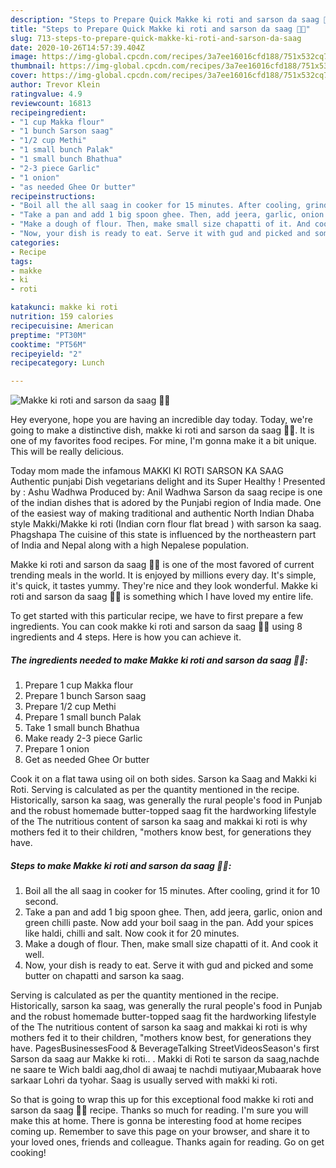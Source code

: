 ```yaml
---
description: "Steps to Prepare Quick Makke ki roti and sarson da saag 🥗🥗"
title: "Steps to Prepare Quick Makke ki roti and sarson da saag 🥗🥗"
slug: 713-steps-to-prepare-quick-makke-ki-roti-and-sarson-da-saag
date: 2020-10-26T14:57:39.404Z
image: https://img-global.cpcdn.com/recipes/3a7ee16016cfd188/751x532cq70/makke-ki-roti-and-sarson-da-saag-🥗🥗-recipe-main-photo.jpg
thumbnail: https://img-global.cpcdn.com/recipes/3a7ee16016cfd188/751x532cq70/makke-ki-roti-and-sarson-da-saag-🥗🥗-recipe-main-photo.jpg
cover: https://img-global.cpcdn.com/recipes/3a7ee16016cfd188/751x532cq70/makke-ki-roti-and-sarson-da-saag-🥗🥗-recipe-main-photo.jpg
author: Trevor Klein
ratingvalue: 4.9
reviewcount: 16813
recipeingredient:
- "1 cup Makka flour"
- "1 bunch Sarson saag"
- "1/2 cup Methi"
- "1 small bunch Palak"
- "1 small bunch Bhathua"
- "2-3 piece Garlic"
- "1 onion"
- "as needed Ghee Or butter"
recipeinstructions:
- "Boil all the all saag in cooker for 15 minutes. After cooling, grind it for 10 second."
- "Take a pan and add 1 big spoon ghee. Then, add jeera, garlic, onion and green chilli paste. Now add your boil saag in the pan. Add your spices like haldi, chilli and salt. Now cook it for 20 minutes."
- "Make a dough of flour. Then, make small size chapatti of it. And cook it well."
- "Now, your dish is ready to eat. Serve it with gud and picked and some butter on chapatti and sarson ka saag."
categories:
- Recipe
tags:
- makke
- ki
- roti

katakunci: makke ki roti 
nutrition: 159 calories
recipecuisine: American
preptime: "PT30M"
cooktime: "PT56M"
recipeyield: "2"
recipecategory: Lunch

---
```



![Makke ki roti and sarson da saag 🥗🥗](https://img-global.cpcdn.com/recipes/3a7ee16016cfd188/751x532cq70/makke-ki-roti-and-sarson-da-saag-🥗🥗-recipe-main-photo.jpg)

Hey everyone, hope you are having an incredible day today. Today, we're going to make a distinctive dish, makke ki roti and sarson da saag 🥗🥗. It is one of my favorites food recipes. For mine, I'm gonna make it a bit unique. This will be really delicious.

Today mom made the infamous MAKKI KI ROTI SARSON KA SAAG Authentic punjabi Dish vegetarians delight and its Super Healthy ! Presented by : Ashu Wadhwa Produced by: Anil Wadhwa Sarson da saag recipe is one of the indian dishes that is adored by the Punjabi region of India made. One of the easiest way of making traditional and authentic North Indian Dhaba style Makki/Makke ki roti (Indian corn flour flat bread ) with sarson ka saag. Phagshapa The cuisine of this state is influenced by the northeastern part of India and Nepal along with a high Nepalese population.

Makke ki roti and sarson da saag 🥗🥗 is one of the most favored of current trending meals in the world. It is enjoyed by millions every day. It's simple, it's quick, it tastes yummy. They're nice and they look wonderful. Makke ki roti and sarson da saag 🥗🥗 is something which I have loved my entire life.


To get started with this particular recipe, we have to first prepare a few ingredients. You can cook makke ki roti and sarson da saag 🥗🥗 using 8 ingredients and 4 steps. Here is how you can achieve it.

<!--inarticleads1-->

##### The ingredients needed to make Makke ki roti and sarson da saag 🥗🥗:

1. Prepare 1 cup Makka flour
1. Prepare 1 bunch Sarson saag
1. Prepare 1/2 cup Methi
1. Prepare 1 small bunch Palak
1. Take 1 small bunch Bhathua
1. Make ready 2-3 piece Garlic
1. Prepare 1 onion
1. Get as needed Ghee Or butter


Cook it on a flat tawa using oil on both sides. Sarson ka Saag and Makki ki Roti. Serving is calculated as per the quantity mentioned in the recipe. Historically, sarson ka saag, was generally the rural people&#39;s food in Punjab and the robust homemade butter-topped saag fit the hardworking lifestyle of the The nutritious content of sarson ka saag and makkai ki roti is why mothers fed it to their children, &#34;mothers know best, for generations they have. 

<!--inarticleads2-->

##### Steps to make Makke ki roti and sarson da saag 🥗🥗:

1. Boil all the all saag in cooker for 15 minutes. After cooling, grind it for 10 second.
1. Take a pan and add 1 big spoon ghee. Then, add jeera, garlic, onion and green chilli paste. Now add your boil saag in the pan. Add your spices like haldi, chilli and salt. Now cook it for 20 minutes.
1. Make a dough of flour. Then, make small size chapatti of it. And cook it well.
1. Now, your dish is ready to eat. Serve it with gud and picked and some butter on chapatti and sarson ka saag.


Serving is calculated as per the quantity mentioned in the recipe. Historically, sarson ka saag, was generally the rural people&#39;s food in Punjab and the robust homemade butter-topped saag fit the hardworking lifestyle of the The nutritious content of sarson ka saag and makkai ki roti is why mothers fed it to their children, &#34;mothers know best, for generations they have. PagesBusinessesFood &amp; BeverageTalking StreetVideosSeason&#39;s first Sarson da saag aur Makke ki roti.. . Makki di Roti te sarson da saag,nachde ne saare te Wich baldi aag,dhol di awaaj te nachdi mutiyaar,Mubaarak hove sarkaar Lohri da tyohar. Saag is usually served with makki ki roti. 

So that is going to wrap this up for this exceptional food makke ki roti and sarson da saag 🥗🥗 recipe. Thanks so much for reading. I'm sure you will make this at home. There is gonna be interesting food at home recipes coming up. Remember to save this page on your browser, and share it to your loved ones, friends and colleague. Thanks again for reading. Go on get cooking!
